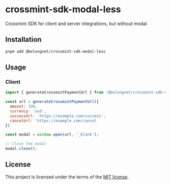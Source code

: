 # crossmint-sdk-modal-less

Crossmint SDK for client and server integrations, but without modal

## Installation

```bash
pnpm add @belongnet/crossmint-sdk-modal-less
```

## Usage

### Client

```javascript
import { generateCrossmintPaymentUrl } from '@belongnet/crossmint-sdk-modal-less';

const url = generateCrossmintPaymentUrl({
  amount: 100,
  currency: 'usd',
  successUrl: 'https://example.com/success',
  cancelUrl: 'https://example.com/cancel
})

const modal = window.open(url, '_blank');

// Close the modal
modal.close();
```

## License

This project is licensed under the terms of the [MIT license](LICENSE).
